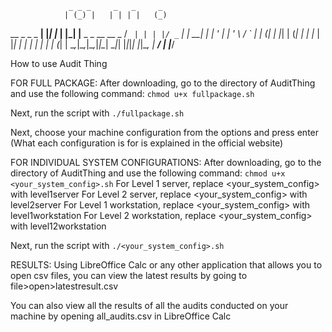 
                 _ _ _     _   _     _             
                | (_) |   | | | |   (_)            
  __ _ _   _  __| |_| |_  | |_| |__  _ _ __   __ _ 
 / _` | | | |/ _` | | __| | __| '_ \| | '_ \ / _` |
| (_| | |_| | (_| | | |_  | |_| | | | | | | | (_| |
 \__,_|\__,_|\__,_|_|\__|  \__|_| |_|_|_| |_|\__, |
                                              __/ |
                                             |___/ 
                                             
                                             
How to use Audit Thing

FOR FULL PACKAGE:
After downloading, go to the directory of AuditThing and use the following command:
`chmod u+x fullpackage.sh`

Next, run the script with `./fullpackage.sh`

Next, choose your machine configuration from the options and press enter
(What each configuration is for is explained in the official website)



FOR INDIVIDUAL SYSTEM CONFIGURATIONS:
After downloading, go to the directory of AuditThing and use the following command:
`chmod u+x <your_system_config>.sh`
For Level 1 server, replace <your_system_config> with level1server
For Level 2 server, replace <your_system_config> with level2server
For Level 1 workstation, replace <your_system_config> with level1workstation
For Level 2 workstation, replace <your_system_config> with level12workstation

Next, run the script with `./<your_system_config>.sh`



RESULTS:
Using LibreOffice Calc or any other application that allows you to open csv files, you can view the latest results
by going to file>open>latestresult.csv

You can also view all the results of all the audits conducted on your machine by opening all_audits.csv in LibreOffice Calc
                                             
                                             
                                             
                                             
                                             
                                             
                                             
                                             
                                             
                                             
                                             
                                             
                                             
                                             
                                             
                                             
                                             
                   
